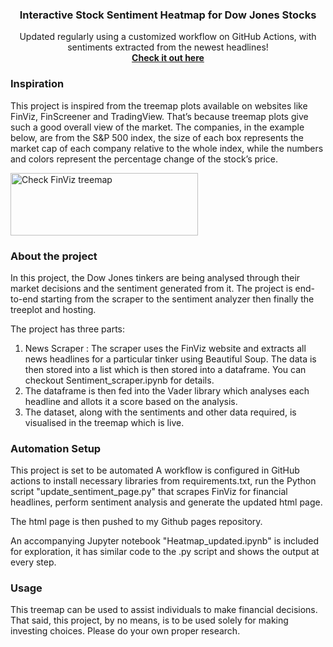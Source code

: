 <div align="center">
  <h3 align="center">Interactive Stock Sentiment Heatmap for Dow Jones Stocks</h3>
  <p align="center">
    Updated regularly using a customized workflow on GitHub Actions, with sentiments extracted from the newest headlines!
    <br />
    <a href="https://rajarshi1902.github.io/dow_jones_live_sentiment.html"><strong>Check it out here</strong></a>
  </p>
</div>

<!-- INSPIRATION -->
### Inspiration

This project is inspired from the treemap plots available on websites like FinViz, FinScreener and TradingView. That’s because treemap plots give such a good overall view of the market. The companies, in the example below, are from the S&P 500 index, the size of each box represents the market cap of each company relative to the whole index, while the numbers and colors represent the percentage change of the stock’s price.

<a href="https://github.com/othneildrew/Best-README-Template">
    <img src="https://miro.medium.com/max/1400/1*UGVVz1mQdJAzBzct7Rg5EA.png" alt="Check FinViz treemap" width="300" height="100">
  </a>
  
<!-- ABOUT THE PROJECT -->
### About the project
  
In this project, the Dow Jones tinkers are being analysed through their market decisions and the sentiment generated from it. The project is end-to-end starting from the scraper to the sentiment analyzer then finally the treeplot and hosting. 

The project has three parts: 
1. News Scraper : The scraper uses the FinViz website and extracts all news headlines for a particular tinker using Beautiful Soup. The data is then stored into a list which is then stored into a dataframe. You can checkout Sentiment_scraper.ipynb for details.
2. The dataframe is then fed into the Vader library which analyses each headline and allots it a score based on the analysis.
3. The dataset, along with the sentiments and other data required, is visualised in the treemap which is live. 


### Automation Setup

This project is set to be automated A workflow is configured in GitHub actions to install necessary libraries from requirements.txt, run the Python script "update_sentiment_page.py" that scrapes FinViz for financial headlines, perform sentiment analysis and generate the updated html page.

The html page is then pushed to my Github pages repository.

An accompanying Jupyter notebook "Heatmap_updated.ipynb" is included for exploration, it has similar code to the .py script and shows the output at every step.


<!-- USAGE EXAMPLES -->
### Usage

This treemap can be used to assist individuals to make financial decisions. That said, this project, by no means, is to be used solely for making investing choices. Please do your own proper research. 
